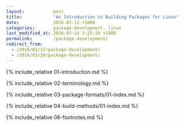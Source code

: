 ```yaml
---
layout:           post
title:            "An Introduction to Building Packages for Linux"
date:             2016-03-12 +1000
categories:       package-development, linux
last_modified_at: 2016-03-14 3:25:10 +1000
permalink:        /package-development/
redirect_from:  
  - /2016/03/12/package-development/  
  - /2016/03/20/package-development/
---
```


{% include_relative 01-introduction.md %}

{% include_relative 02-terminology.md %}

{% include_relative 03-package-formats/01-index.md %}

{% include_relative 04-build-methods/01-index.md %}

{% include_relative 06-footnotes.md %}
